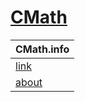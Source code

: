 # [CMath](http://cmath.cc)

| CMath.info                |
| ------------------------- |
| [link](link/index.html)   |
| [about](about/index.html) |

